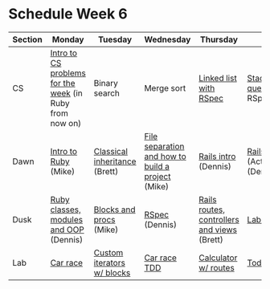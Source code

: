 # Schedule Week 6

| Section |                                                 Monday                                                 |                                                  Tuesday                                                   |                                         Wednesday                                          |                                            Thursday                                           |                                                 Friday                                                 |
|---------|--------------------------------------------------------------------------------------------------------|------------------------------------------------------------------------------------------------------------|--------------------------------------------------------------------------------------------|-----------------------------------------------------------------------------------------------|--------------------------------------------------------------------------------------------------------|
| CS      | [Intro to CS problems for the week](../warmups/week-06.md) (in Ruby from now on)                       | Binary search                                                                                              | Merge sort                                                                                 | [Linked list with RSpec](https://github.com/sf-wdi-17/singly_linked_list)                     | [Stack](https://github.com/sf-wdi-17/stack) and [queue](https://github.com/sf-wdi-17/queue) with RSpec |
| Dawn    | [Intro to Ruby](https://github.com/sf-wdi-17/notes/tree/master/lectures/week-06/_1_monday/dawn) (Mike) | [Classical inheritance](../lectures/week-06/_2_tuesday/dawn/ruby_inheritance.md) (Brett)                   | [File separation and how to build a project](https://github.com/sf-wdi-17/file_sep) (Mike) | [Rails intro](../lectures/week-06/_4_thursday/dawn/README.md) (Dennis)                        | [Rails models](../lectures/week-06/_5_friday/dawn/README.md) (ActiveRecord) (Dennis)                   |
| Dusk    | [Ruby classes, modules and OOP](../lectures/week-06/_1_monday/dusk/README.md) (Dennis)                 | [Blocks and procs](https://github.com/sf-wdi-17/notes/tree/master/lectures/week-06/_2_tuesday/dusk) (Mike) | [RSpec](../lectures/week-06/_3_wednesday/dusk/README.md) (Dennis)                          | [Rails routes, controllers and views](../lectures/week-06/_4_thursday/dusk/README.md) (Brett) | [Lab start](../assignments/week-06/_5_friday/todo_app_with_rails.md)                                                                                              |
| Lab     | [Car race](https://github.com/sf-wdi-17/car_race)                                                      | [Custom iterators w/ blocks](https://github.com/sf-wdi-17/iterators_lab)                                   | [Car race TDD](https://github.com/sf-wdi-17/car_race)                                      | [Calculator w/ routes](../assignments/week-06/_4_thursday/rails_calculator_with_routes.md)                                                                          | [Todo list](../assignments/week-06/_5_friday/todo_app_with_rails.md)                                                                                              |
